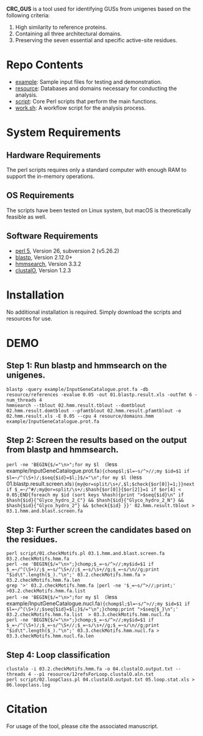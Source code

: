**CRC_GUS** is a tool used for identifying GUSs from unigenes based on the following criteria:</br>
1. High similarity to reference proteins.</br>
2. Containing all three architectural domains.</br>
3. Preserving the seven essential and specific active-site residues.</br>

# Repo Contents
* [example](example/): Sample input files for testing and demonstration.
* [resource](resource/): Databases and domains necessary for conducting the analysis.
* [script](script/): Core Perl scripts that perform the main functions.
* [work.sh](work.sh): A workflow script for the analysis process.

# System Requirements
## Hardware Requirements
The perl scripts requires only a standard computer with enough RAM to support the in-memory operations.

## OS Requirements
The scripts have been tested on Linux system, but macOS is theoretically feasible as well.

## Software Requirements
* [perl 5](https://www.perl.org), Version 26, subversion 2 (v5.26.2)
* [blastp](https://blast.ncbi.nlm.nih.gov/doc/blast-help/downloadblastdata.html), Version 2.12.0+
* [hmmsearch](http://hmmer.org/download.html), Version 3.3.2
* [clustalO](http://www.clustal.org/omega/), Version 1.2.3

# Installation
No additional installation is required. Simply download the scripts and resources for use.

# DEMO
## Step 1: Run blastp and hmmsearch on the unigenes.
`blastp -query example/InputGeneCatalogue.prot.fa -db resource/references -evalue 0.05 -out 01.blastp.result.xls -outfmt 6 -num_threads 4`</br>
`hmmsearch --tblout 02.hmm.result.tblout --domtblout 02.hmm.result.domtblout --pfamtblout 02.hmm.result.pfamtblout -o 02.hmm.result.xls -E 0.05 --cpu 4 resource/domains.hmm example/InputGeneCatalogue.prot.fa`</br>

## Step 2: Screen the results based on the output from blastp and hmmsearch.
`perl -ne 'BEGIN{$/="\n>";for my $l  (`less example/InputGeneCatalogue.prot.fa`){chomp$l;$l=~s/^>//;my $id=$1 if $l=~/^(\S+)/;$seq{$id}=$l;}$/="\n";for my $l (`less 01.blastp.result.screen.xls`){my@or=split/\s+/,$l;$check{$or[0]}=1;}}next if $_=~/^#/;my@or=split/\s+/;$hash{$or[0]}{$or[2]}=1 if $or[4] < 0.05;END{foreach my $id (sort keys %hash){print ">$seq{$id}\n" if $hash{$id}{"Glyco_hydro_2_C"} && $hash{$id}{"Glyco_hydro_2_N"} && $hash{$id}{"Glyco_hydro_2"} && $check{$id} }}' 02.hmm.result.tblout > 03.1.hmm.and.blast.screen.fa`</br>

## Step 3: Further screen the candidates based on the residues.
`perl script/01.checkMotifs.pl 03.1.hmm.and.blast.screen.fa 03.2.checkMotifs.hmm.fa`</br>
`perl -ne 'BEGIN{$/="\n>";}chomp;$_=~s/^>//;my$id=$1 if $_=~/^(\S+)/;$_=~s/^\S+//;$_=~s/\s+//g;$_=~s/\n//g;print "$id\t".length($_)."\n";' 03.2.checkMotifs.hmm.fa > 03.2.checkMotifs.hmm.fa.len`</br>
`grep '>' 03.2.checkMotifs.hmm.fa |perl -ne '$_=~s/^>//;print;' >03.2.checkMotifs.hmm.fa.list`</br>
`perl -ne 'BEGIN{$/="\n>";for my $l  (`less example/InputGeneCatalogue.nucl.fa`){chomp$l;$l=~s/^>//;my $id=$1 if $l=~/^(\S+)/;$seq{$id}=$l;}$/="\n";}chomp;print ">$seq{$_}\n";' 03.2.checkMotifs.hmm.fa.list  > 03.3.checkMotifs.hmm.nucl.fa`</br>
`perl -ne 'BEGIN{$/="\n>";}chomp;$_=~s/^>//;my$id=$1 if $_=~/^(\S+)/;$_=~s/^\S+//;$_=~s/\s+//g;$_=~s/\n//g;print "$id\t".length($_)."\n";' 03.3.checkMotifs.hmm.nucl.fa > 03.3.checkMotifs.hmm.nucl.fa.len`</br>

## Step 4: Loop classification
`clustalo -i 03.2.checkMotifs.hmm.fa -o 04.clustalO.output.txt --threads 4 --p1 resource/12refsForLoop.clustalO.aln.txt`</br>
`perl script/02.loopClass.pl 04.clustalO.output.txt 05.loop.stat.xls > 06.loopclass.log`</br>

# Citation
For usage of the tool, please cite the associated manuscript.

